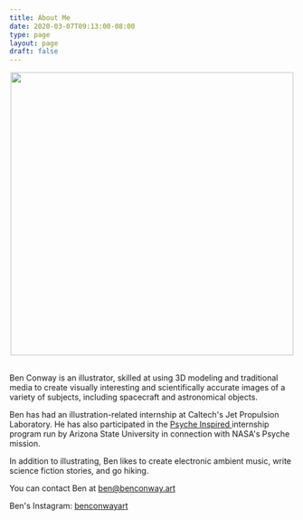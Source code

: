 ```yaml
---
title: About Me 
date: 2020-03-07T09:13:00-08:00
type: page
layout: page
draft: false
---
```

<style type="text/css" rel="stylesheet">
IMG.centered {
display: block;
margin-left: auto;
margin-right: auto }
</style>

<img class="centered" src="https://www.benconway.art/img/SelfPortrait_Final.png"
width=500></img>
<br/>

Ben Conway is an illustrator, skilled at using 3D modeling and traditional media to create visually interesting and scientifically accurate images of a variety of subjects, including spacecraft and astronomical objects.

Ben has had an illustration-related internship at Caltech's Jet Propulsion Laboratory. He has also participated in the <a href="https://psyche.asu.edu/get-involved/psyche-inspired/psyche-inspired-ben-conway/"> Psyche Inspired </a> internship program run by Arizona State University in connection with NASA's Psyche mission.

In addition to illustrating, Ben likes to create electronic ambient music, write science fiction stories, and go hiking.

You can contact Ben at [ben@benconway.art](mailto:ben@benconway.art)

Ben's Instagram: [benconwayart](https://www.instagram.com/benconwayart/)
